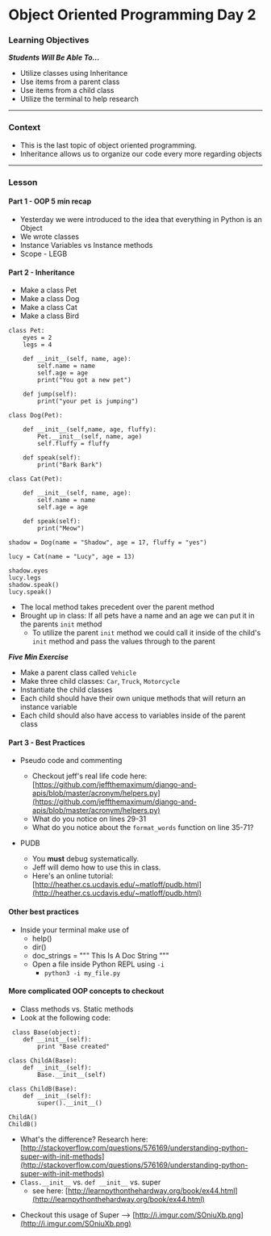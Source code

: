 # Object Oriented Programming Day 2

### Learning Objectives
***Students Will Be Able To...***

* Utilize classes using Inheritance
* Use items from a parent class
* Use items from a child class
* Utilize the terminal to help research

---
### Context

* This is the last topic of object oriented programming.
* Inheritance allows us to organize our code every more regarding objects

---
### Lesson

#### Part 1 - OOP 5 min recap

* Yesterday we were introduced to the idea that everything in Python is an Object
* We wrote classes
* Instance Variables vs Instance methods
* Scope - LEGB

#### Part 2 - Inheritance

* Make a class Pet
* Make a class Dog
* Make a class Cat
* Make a class Bird

```
class Pet:
    eyes = 2
    legs = 4

    def __init__(self, name, age):
        self.name = name
        self.age = age
        print("You got a new pet")

    def jump(self):
        print("your pet is jumping")

class Dog(Pet):

    def __init__(self,name, age, fluffy):
        Pet.__init__(self, name, age)
        self.fluffy = fluffy

    def speak(self):
        print("Bark Bark")

class Cat(Pet):

    def __init__(self, name, age):
        self.name = name
        self.age = age

    def speak(self):
        print("Meow")

shadow = Dog(name = "Shadow", age = 17, fluffy = "yes")

lucy = Cat(name = "Lucy", age = 13)

shadow.eyes
lucy.legs
shadow.speak()
lucy.speak()
```
* The local method takes precedent over the parent method
* Brought up in class: If all pets have a name and an age we can put it in the parents `init` method
    * To utilize the parent `init` method we could call it inside of the child's `init` method and pass the values through to the parent

***Five Min Exercise***

* Make a parent class called `Vehicle`
* Make three child classes: `Car`, `Truck`, `Motorcycle`
* Instantiate the child classes
* Each child should have their own unique methods that will return an instance variable
* Each child should also have access to variables inside of the parent class

#### Part 3 - Best Practices
* Pseudo code and commenting
    * Checkout jeff's real life code here: [https://github.com/jeffthemaximum/django-and-apis/blob/master/acronym/helpers.py](https://github.com/jeffthemaximum/django-and-apis/blob/master/acronym/helpers.py)
    * What do you notice on lines 29-31
    * What do you notice about the `format_words` function on line 35-71?

* PUDB
    * You **must** debug systematically.
    * Jeff will demo how to use this in class.
    * Here's an online tutorial: [http://heather.cs.ucdavis.edu/~matloff/pudb.html](http://heather.cs.ucdavis.edu/~matloff/pudb.html)

#### Other best practices
 
* Inside your terminal make use of 
	* help()
	* dir()
	* doc_strings = """ This Is A Doc String """
	* Open a file inside Python REPL using `-i`
		* `python3 -i my_file.py`

#### More complicated OOP concepts to checkout
 - Class methods vs. Static methods
 - Look at the following code:
 
```
 class Base(object):
    def __init__(self):
        print "Base created"

class ChildA(Base):
    def __init__(self):
        Base.__init__(self)

class ChildB(Base):
    def __init__(self):
        super().__init__()

ChildA()
ChildB()
```
* What's the difference? Research here: [http://stackoverflow.com/questions/576169/understanding-python-super-with-init-methods](http://stackoverflow.com/questions/576169/understanding-python-super-with-init-methods)
* `Class.__init__` vs. `def __init__` vs. super
    - see here: [http://learnpythonthehardway.org/book/ex44.html](http://learnpythonthehardway.org/book/ex44.html)
- Checkout this usage of Super --> [http://i.imgur.com/SOniuXb.png](http://i.imgur.com/SOniuXb.png)
	